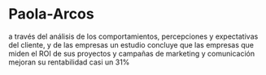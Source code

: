 # Paola-Arcos
a través del análisis de los comportamientos, percepciones y expectativas del cliente, y de las empresas un estudio concluye que las empresas que miden el ROI de sus proyectos y campañas de marketing y comunicación mejoran su rentabilidad casi un 31%
